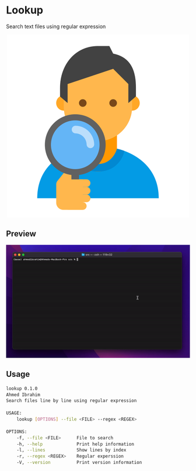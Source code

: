 # Lookup

Search text files using regular expression

<p align="center">
    <img src="./lookup.png" src="Lookup" alt="Lookup"/>
</p>

## Preview

<p align="center">
    <img src="./lookup.gif" src="Lookup" alt="Lookup"/>
</p>

## Usage

```bash
lookup 0.1.0
Ahmed Ibrahim
Search files line by line using regular expression

USAGE:
    lookup [OPTIONS] --file <FILE> --regex <REGEX>

OPTIONS:
    -f, --file <FILE>      File to search
    -h, --help             Print help information
    -l, --lines            Show lines by index
    -r, --regex <REGEX>    Regular experssion
    -V, --version          Print version information
```
